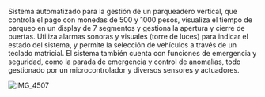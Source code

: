 Sistema automatizado para la gestión de un parqueadero vertical, que controla el pago con monedas de 500 y 1000 pesos, visualiza el tiempo de parqueo en un display de 7 segmentos y gestiona la apertura y cierre de puertas. Utiliza alarmas sonoras y visuales (torre de luces) para indicar el estado del sistema, y permite la selección de vehículos a través de un teclado matricial. El sistema también cuenta con funciones de emergencia y seguridad, como la parada de emergencia y control de anomalías, todo gestionado por un microcontrolador y diversos sensores y actuadores.

![IMG_4507](https://github.com/user-attachments/assets/d3291b3a-e65e-4301-8ce3-a537dcbe8e93)
